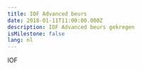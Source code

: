 ```yaml
---
title: IOF Advanced beurs
date: 2018-01-11T11:00:00.000Z
description: IOF Advanced beurs gekregen
isMilestone: false
lang: nl
---
```

IOF
